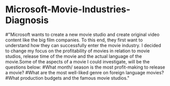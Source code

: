 # Microsoft-Movie-Industries-Diagnosis
#"Microsoft wants to create a new movie studio and create original video content like the big film companies. To this end, they first want to understand how they can successfully enter the movie industry. I decided to change my focus on the profitability of movies in relation to movie studios, release time of the movie and the actual language of the movie.Some of the aspects of a movie I could investigate, will be the questions below:
#What month/ season is the most profit-making to release a movie?
#What are the most well-liked genre on foreign language movies?
#What production budgets and the famous movie studios."
